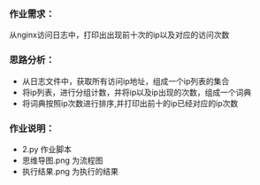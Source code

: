 
### 作业需求：    

从nginx访问日志中，打印出出现前十次的ip以及对应的访问次数

### 思路分析：
* 从日志文件中，获取所有访问ip地址，组成一个ip列表的集合
* 将ip列表，进行分组计数，并将ip以及ip出现的次数，组成一个词典
* 将词典按照ip次数进行排序,并打印出前十的ip已经对应的ip次数

### 作业说明：

* 2.py  作业脚本
* 思维导图.png 为流程图
* 执行结果.png 为执行的结果
